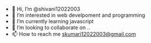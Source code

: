 - 👋 Hi, I’m @shivani12022003
- 👀 I’m interested in web develpoment and programming
- 🌱 I’m currently learning javascript
- 💞️ I’m looking to collaborate on .. 
- 📫 How to reach me skumari12022003@gmail.com

<!---
shivani12022003/shivani12022003 is a ✨ special ✨ repository because its `README.md` (this file) appears on your GitHub profile.
You can click the Preview link to take a look at your changes.
--->
